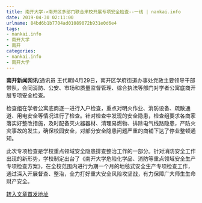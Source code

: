 ```yaml
---
title: 南开大学->南开区多部门联合来校开展专项安全检查--一线 | nankai.info
date: 2019-04-30 02:11:00
urlname: 84bd6b1b7704ad01089072b931e0d6e4
tags: 
- nankai.info
- 南开大学
- 南开
categories:
- nankai.info
- 南开大学
---
```


**南开新闻网讯**(通讯员 王代朝)4月29日，南开区学府街道办事处党政主要领导干部带队，会同消防、公安、市场和质量监督管理、综合执法等部门对学者公寓底商开展专项安全检查。

检查组在学者公寓底商逐一进行入户检查，重点对明火作业、消防设备、疏散通道、用电安全等情况进行了检查。针对检查中发现的安全隐患，检查组要求各商家落实好整改措施，及时配备灭火器器材、清理易燃物、排除电气线路隐患，严防火灾事故的发生，确保校园安全，对部分安全隐患问题严重的商铺下达了停业整顿通知。

此次专项检查是学校重点领域安全隐患排查整治工作的一部分。针对消防安全工作出现的新形势，学校制定出台了《南开大学危险化学品、消防等重点领域安全生产专项检查方案》，在全校范围内进行为期一个月的地毯式安全生产专项检查工作，通过深入开展督查、整治，全力打好重大安全风险攻坚战，有力保障广大师生生命财产安全。

[转入文章首发地址](http://news.nankai.edu.cn/zhxw/system/2019/04/29/000447843.shtml)